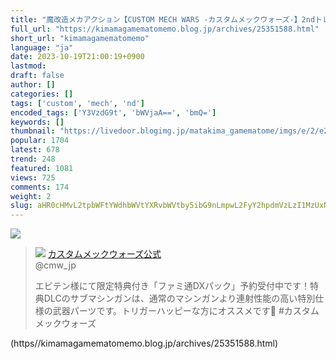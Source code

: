 ```yaml
---
title: "魔改造メカアクション【CUSTOM MECH WARS -カスタムメックウォーズ-】2ndトレイラーが公開。登場人物やパーツなどの紹介も "
full_url: "https://kimamagamematomemo.blog.jp/archives/25351588.html"
short_url: "kimamagamematomemo"
language: "ja"
date: 2023-10-19T21:00:19+0900
lastmod: 
draft: false
author: []
categories: []
tags: ['custom', 'mech', 'nd']
encoded_tags: ['Y3VzdG9t', 'bWVjaA==', 'bmQ=']
keywords: []
thumbnail: "https://livedoor.blogimg.jp/matakima_gamematome/imgs/e/2/e25d9071-s.png"
popular: 1704
latest: 678
trend: 248
featured: 1081
views: 725
comments: 174
weight: 2
slug: aHR0cHMvL2tpbWFtYWdhbWVtYXRvbWVtby5ibG9nLmpwL2FyY2hpdmVzLzI1MzUxNTg4Lmh0bWw=
---
```


![](https://livedoor.blogimg.jp/matakima_gamematome/imgs/e/2/e25d9071-s.png)

<blockquote id='twibodyPU22DMUTRd'> <p> <img src='https//livedoor.blogimg.jp/matakima_gamematome/imgs/8/8/88f65888.jpg'> <a href='https//twitter.com/cmw_jp/status/1714866561310507496' target='_blank'>カスタムメックウォーズ公式 </a><br> @cmw_jp </p> <p id='twitextPU22DMUTRd'> エビテン様にて限定特典付き「ファミ通DXパック」予約受付中です！特典DLCのサブマシンガンは、通常のマシンガンより連射性能の高い特別仕様の武器パーツです。トリガーハッピーな方にオススメです🫡 #カスタムメックウォーズ </p> <p> <a href='https//twitter.com/cmw_jp/status/1714866561310507496' target='_blank'></a> </p> </blockquote> 

(https//kimamagamematomemo.blog.jp/archives/25351588.html)
